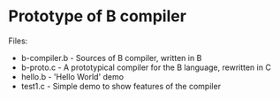 # Prototype of B compiler

Files:
 * b-compiler.b - Sources of B compiler, written in B
 * b-proto.c - A prototypical compiler for the B language, rewritten in C
 * hello.b - 'Hello World' demo
 * test1.c - Simple demo to show features of the compiler
